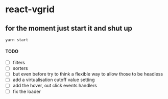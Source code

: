 
# react-vgrid

## for the moment just start it and shut up

`yarn start`

#### TODO
- [ ] filters
- [ ] sorters
- [ ] but even before try to think a flexible way to allow those to be headless
- [ ] add a virtualisation cutoff value setting
- [ ] add the hover, out click events handlers
- [ ] fix the loader
